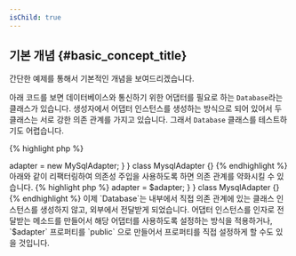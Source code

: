 ```yaml
---
isChild: true
---
```


## 기본 개념 {#basic_concept_title}

간단한 예제를 통해서 기본적인 개념을 보여드리겠습니다.

아래 코드를 보면 데이터베이스와 통신하기 위한 어댑터를 필요로 하는 `Database`라는 클래스가 있습니다. 생성자에서 어댑터 인스턴스를 생성하는 방식으로 되어 있어서 두 클래스는 서로 강한 의존 관계를 가지고 있습니다. 그래서 `Database` 클래스를 테스트하기도 어렵습니다.

{% highlight php %}
<?php
namespace Database;

class Database
{
    protected $adapter;

    public function __construct()
    {
        $this->adapter = new MySqlAdapter;
    }
}

class MysqlAdapter {}
{% endhighlight %}

아래와 같이 리팩터링하여 의존성 주입을 사용하도록 하면 의존 관계를 약화시킬 수 있습니다.

{% highlight php %}
<?php
namespace Database;

class Database
{
    protected $adapter;

    public function __construct(MySqlAdapter $adapter)
    {
        $this->adapter = $adapter;
    }
}

class MysqlAdapter {}
{% endhighlight %}

이제 `Database`는 내부에서 직접 의존 관계에 있는 클래스 인스턴스를 생성하지 않고, 외부에서 전달받게 되었습니다.
어댑터 인스턴스를 인자로 전달받는 메소드를 만들어서 해당 어댑터를 사용하도록 설정하는 방식을 적용하거나, 
`$adapter` 프로퍼티를 `public` 으로 만들어서 프로퍼티를 직접 설정하게 할 수도 있을 것입니다.

